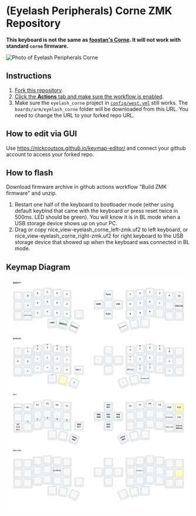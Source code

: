 # (Eyelash Peripherals) Corne ZMK Repository

**This keyboard is not the same as [foostan's Corne](https://github.com/foostan/crkbd). It will not work with standard `corne` firmware.**

![Photo of Eyelash Peripherals Corne](https://ae01.alicdn.com/kf/Sa797fee25edd44248fbfdb0e13d44e00B.jpg)

## Instructions
1. [Fork this repository](https://docs.github.com/en/get-started/quickstart/fork-a-repo#forking-a-repository).
2. [Click the **Actions** tab and make sure the workflow is enabled](https://docs.github.com/en/actions/managing-workflow-runs-and-deployments/managing-workflow-runs/disabling-and-enabling-a-workflow#enabling-a-workflow).
3. Make sure the `eyelash_corne` project in [`config/west.yml`](config/west.yml) still works. The `boards/arm/eyelash_corne` folder will be downloaded from this URL. You need to change the URL to your forked repo URL.

## How to edit via GUI
Use https://nickcoutsos.github.io/keymap-editor/ and connect your github account to access your forked repo.

## How to flash
Download firmware archive in github actions workflow "Build ZMK firmware" and unzip.

1. Restart one half of the keyboard to bootloader mode (either using default keybind that came with the keyboard or press reset twice in 500ms. LED should be green). You will know it is in BL mode when a USB storage device shows up on your PC.
2. Drag or copy nice_view-eyelash_corne_left-zmk.uf2 to left keyboard, or nice_view-eyelash_corne_right-zmk.uf2 for right keyboard to the USB storage device that showed up when the keyboard was connected in BL mode.

## Keymap Diagram

![Diagram of config/eyelash_corne.keymap](keymap-drawer/eyelash_corne.svg "generated by @caksoylar's Keymap Drawer")

